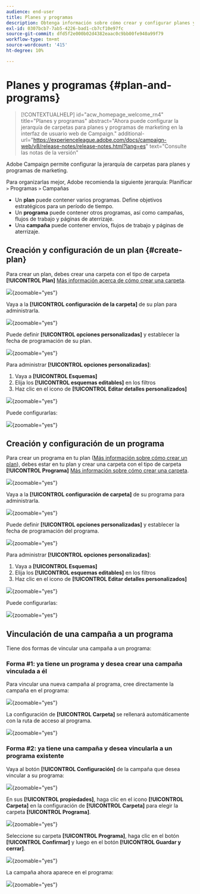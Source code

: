 ```yaml
---
audience: end-user
title: Planes y programas
description: Obtenga información sobre cómo crear y configurar planes y programas en Adobe Campaign
exl-id: 0307bcb7-7ab5-4226-bad1-cb7cf10e97fc
source-git-commit: dfd5f2e000b02d4382eaac0c9bb00fe940a99f79
workflow-type: tm+mt
source-wordcount: '415'
ht-degree: 10%

---
```


# Planes y programas {#plan-and-programs}

>[!CONTEXTUALHELP]
>id="acw_homepage_welcome_rn4"
>title="Planes y programas"
>abstract="Ahora puede configurar la jerarquía de carpetas para planes y programas de marketing en la interfaz de usuario web de Campaign."
>additional-url="https://experienceleague.adobe.com/docs/campaign-web/v8/release-notes/release-notes.html?lang=es" text="Consulte las notas de la versión"

Adobe Campaign permite configurar la jerarquía de carpetas para planes y programas de marketing.

Para organizarlas mejor, Adobe recomienda la siguiente jerarquía: Planificar `>` Programas `>` Campañas

* Un **plan** puede contener varios programas. Define objetivos estratégicos para un período de tiempo.
* Un **programa** puede contener otros programas, así como campañas, flujos de trabajo y páginas de aterrizaje.
* Una **campaña** puede contener envíos, flujos de trabajo y páginas de aterrizaje.

## Creación y configuración de un plan {#create-plan}

Para crear un plan, debes crear una carpeta con el tipo de carpeta **[!UICONTROL Plan]** [Más información acerca de cómo crear una carpeta](../get-started/work-with-folders.md).

![](assets/plan_create.png){zoomable="yes"}

Vaya a la **[!UICONTROL configuración de la carpeta]** de su plan para administrarla.

![](assets/plan_settings.png){zoomable="yes"}

Puede definir **[!UICONTROL opciones personalizadas]** y establecer la fecha de programación de su plan.

![](assets/plan_options.png){zoomable="yes"}

Para administrar **[!UICONTROL opciones personalizadas]**:

1. Vaya a **[!UICONTROL Esquemas]**
1. Elija los **[!UICONTROL esquemas editables]** en los filtros
1. Haz clic en el icono de **[!UICONTROL Editar detalles personalizados]**

![](assets/plan_edit.png){zoomable="yes"}

Puede configurarlas:

![](assets/plan_customfields.png){zoomable="yes"}

## Creación y configuración de un programa

Para crear un programa en tu plan ([Más información sobre cómo crear un plan](#create-plan)), debes estar en tu plan y crear una carpeta con el tipo de carpeta **[!UICONTROL Programa]** [Más información sobre cómo crear una carpeta](../get-started/work-with-folders.md).

![](assets/program_create.png){zoomable="yes"}

Vaya a la **[!UICONTROL configuración de carpeta]** de su programa para administrarla.

![](assets/program_settings.png){zoomable="yes"}

Puede definir **[!UICONTROL opciones personalizadas]** y establecer la fecha de programación del programa.

![](assets/program_options.png){zoomable="yes"}

Para administrar **[!UICONTROL opciones personalizadas]**:

1. Vaya a **[!UICONTROL Esquemas]**
1. Elija los **[!UICONTROL esquemas editables]** en los filtros
1. Haz clic en el icono de **[!UICONTROL Editar detalles personalizados]**

![](assets/program_edit.png){zoomable="yes"}

Puede configurarlas:

![](assets/program_customfields.png){zoomable="yes"}

## Vinculación de una campaña a un programa

Tiene dos formas de vincular una campaña a un programa:

### Forma #1: ya tiene un programa y desea crear una campaña vinculada a él

Para vincular una nueva campaña al programa, cree directamente la campaña en el programa:

![](assets/program_campaign_create.png){zoomable="yes"}

La configuración de **[!UICONTROL Carpeta]** se rellenará automáticamente con la ruta de acceso al programa.

![](assets/program_campaign_folder.png){zoomable="yes"}

### Forma #2: ya tiene una campaña y desea vincularla a un programa existente

Vaya al botón **[!UICONTROL Configuración]** de la campaña que desea vincular a su programa:

![](assets/campaign_settings.png){zoomable="yes"}

En sus **[!UICONTROL propiedades]**, haga clic en el icono **[!UICONTROL Carpeta]** en la configuración de **[!UICONTROL Carpeta]** para elegir la carpeta **[!UICONTROL Programa]**.

![](assets/campaign_folder.png){zoomable="yes"}

Seleccione su carpeta **[!UICONTROL Programa]**, haga clic en el botón **[!UICONTROL Confirmar]** y luego en el botón **[!UICONTROL Guardar y cerrar]**.

![](assets/campaign_linked.png){zoomable="yes"}

La campaña ahora aparece en el programa:

![](assets/campaign_in_program.png){zoomable="yes"}

